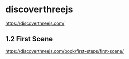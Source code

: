 # discoverthreejs
https://discoverthreejs.com/

## 1.2 First Scene
https://discoverthreejs.com/book/first-steps/first-scene/